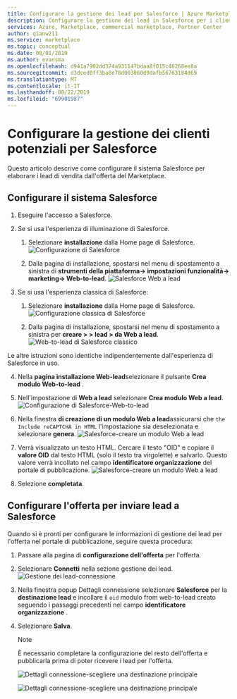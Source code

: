 ```yaml
---
title: Configurare la gestione dei lead per Salesforce | Azure Marketplace
description: Configurare la gestione dei lead in Salesforce per i clienti di Azure Marketplace.
services: Azure, Marketplace, commercial marketplace, Partner Center
author: qianw211
ms.service: marketplace
ms.topic: conceptual
ms.date: 08/01/2019
ms.author: evansma
ms.openlocfilehash: d941a7902dd374a931147bdaa8f015c46268ee8a
ms.sourcegitcommit: d3dced0ff3ba8e78d003060d9dafb56763184d69
ms.translationtype: MT
ms.contentlocale: it-IT
ms.lasthandoff: 08/22/2019
ms.locfileid: "69901987"
---
```

# <a name="configure-lead-management-for-salesforce"></a>Configurare la gestione dei clienti potenziali per Salesforce

Questo articolo descrive come configurare il sistema Salesforce per elaborare i lead di vendita dall'offerta del Marketplace.

## <a name="set-up-your-salesforce-system"></a>Configurare il sistema Salesforce

1. Eseguire l'accesso a Salesforce.
2. Se si usa l'esperienza di illuminazione di Salesforce.
    1. Selezionare **installazione** dalla Home page di Salesforce.
    ![Configurazione di Salesforce](./media/commercial-marketplace-lead-management-instructions-salesforce/salesforce-1.png)

    1. Dalla pagina di installazione, spostarsi nel menu di spostamento a sinistra di **strumenti della piattaforma-> impostazioni funzionalità-> marketing-> Web-to-lead**.
    ![Salesforce Web a lead](./media/commercial-marketplace-lead-management-instructions-salesforce/salesforce-2.png)

3. Se si usa l'esperienza classica di Salesforce:
    1. Selezionare **installazione** dalla Home page di Salesforce.
    ![Configurazione classica di Salesforce](./media/commercial-marketplace-lead-management-instructions-salesforce/salesforce-classic-setup.png)

    1. Dalla pagina di installazione, spostarsi nel menu di spostamento a sinistra per **creare > > lead > da Web a lead**.
    ![Web-to-lead di Salesforce classico](./media/commercial-marketplace-lead-management-instructions-salesforce/salesforce-classic-web-to-lead.png)

Le altre istruzioni sono identiche indipendentemente dall'esperienza di Salesforce in uso.

4. Nella **pagina installazione Web-lead**selezionare il pulsante **Crea modulo Web-to-lead** .
5. Nell'impostazione di **Web a lead** selezionare **Crea modulo Web a lead**.
    ![Configurazione di Salesforce-Web-to-lead](./media/commercial-marketplace-lead-management-instructions-salesforce/salesforce-3.png)

6. Nella finestra **di creazione di un modulo Web a lead**assicurarsi che `the Include reCAPTCHA in HTML` l'impostazione sia deselezionata e selezionare **genera**. 
    ![Salesforce-creare un modulo Web a lead](./media/commercial-marketplace-lead-management-instructions-salesforce/salesforce-4.png)

7. Verrà visualizzato un testo HTML. Cercare il testo "OID" e copiare il **valore OID** dal testo HTML (solo il testo tra virgolette) e salvarlo. Questo valore verrà incollato nel campo **identificatore organizzazione** del portale di pubblicazione.
    ![Salesforce-creare un modulo Web a lead](./media/commercial-marketplace-lead-management-instructions-salesforce/salesforce-5.png)

8. Selezione **completata**.

## <a name="configure-your-offer-to-send-leads-to-salesforce"></a>Configurare l'offerta per inviare lead a Salesforce

Quando si è pronti per configurare le informazioni di gestione dei lead per l'offerta nel portale di pubblicazione, seguire questa procedura:

1. Passare alla pagina di **configurazione dell'offerta** per l'offerta.
1. Selezionare **Connetti** nella sezione gestione dei lead.
    ![Gestione dei lead-connessione](./media/commercial-marketplace-lead-management-instructions-salesforce/lead-management-connect.png)

1. Nella finestra popup Dettagli connessione selezionare **Salesforce** per la **destinazione lead** e incollare il `oid` modulo from web-to-lead creato seguendo i passaggi precedenti nel campo **identificatore organizzazione** .

1. Selezionare **Salva**. 

    >[!Note]
    >È necessario completare la configurazione del resto dell'offerta e pubblicarla prima di poter ricevere i lead per l'offerta.

    ![Dettagli connessione-scegliere una destinazione principale](./media/commercial-marketplace-lead-management-instructions-salesforce/choose-lead-destination.png)

    ![Dettagli connessione-scegliere una destinazione principale](./media/commercial-marketplace-lead-management-instructions-salesforce/connection-details.png)